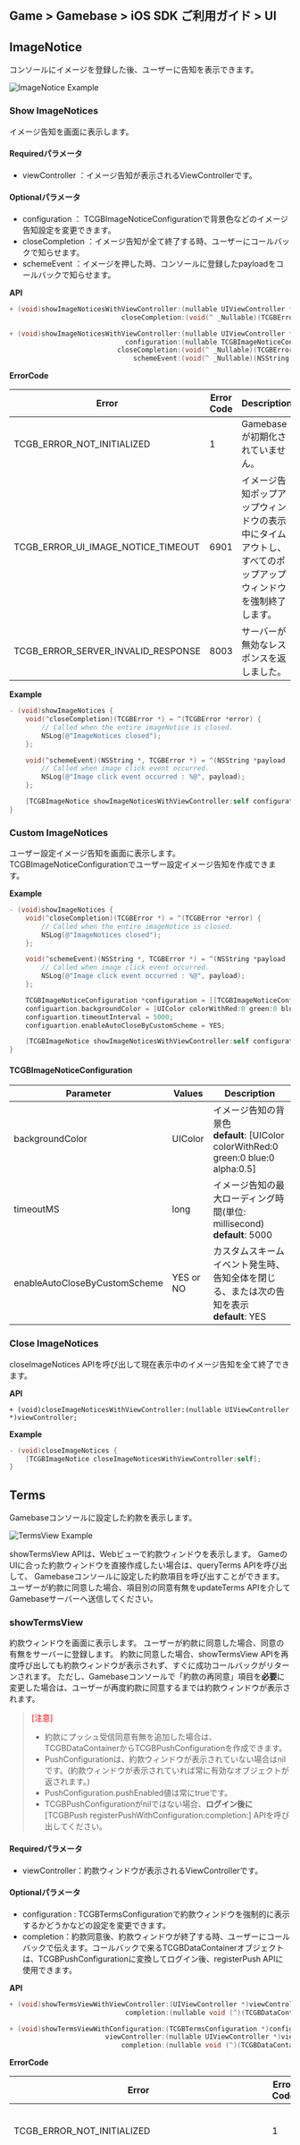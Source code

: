 ## Game > Gamebase > iOS SDK ご利用ガイド > UI

## ImageNotice

コンソールにイメージを登録した後、ユーザーに告知を表示できます。

![ImageNotice Example](https://kr1-api-object-storage.nhncloudservice.com/v1/AUTH_2acdfabf4efe4efc8a04c00b348110c9/cdn_origin/prod_gamebase/DevelopersGuide/imageNotice-guide-landscape-ja_v3.png)

### Show ImageNotices

イメージ告知を画面に表示します。

#### Requiredパラメータ
* viewController ：イメージ告知が表示されるViewControllerです。
 
#### Optionalパラメータ
* configuration ： TCGBImageNoticeConfigurationで背景色などのイメージ告知設定を変更できます。
* closeCompletion ：イメージ告知が全て終了する時、ユーザーにコールバックで知らせます。
* schemeEvent ：イメージを押した時、コンソールに登録したpayloadをコールバックで知らせます。

**API**

```objectivec
+ (void)showImageNoticesWithViewController:(nullable UIViewController *)viewController
                            closeCompletion:(void(^ _Nullable)(TCGBError * _Nullable error))closeCompletion;

+ (void)showImageNoticesWithViewController:(nullable UIViewController *)viewController
                             configuration:(nullable TCGBImageNoticeConfiguration *)configuration
                           closeCompletion:(void(^ _Nullable)(TCGBError * _Nullable error))closeCompletion
                               schemeEvent:(void(^ _Nullable)(NSString * _Nullable payload, TCGBError * _Nullable error))schemeEvent;
```

**ErrorCode**

| Error | Error Code | Description |
| --- | --- | --- |
| TCGB\_ERROR\_NOT\_INITIALIZED | 1 | Gamebaseが初期化されていません。 |
| TCGB\_ERROR\_UI\_IMAGE\_NOTICE\_TIMEOUT | 6901 | イメージ告知ポップアップウィンドウの表示中にタイムアウトし、すべてのポップアップウィンドウを強制終了します。 |
| TCGB\_ERROR\_SERVER\_INVALID\_RESPONSE | 8003 | サーバーが無効なレスポンスを返しました。 | 

**Example**

```objectivec
- (void)showImageNotices {
    void(^closeCompletion)(TCGBError *) = ^(TCGBError *error) {
        // Called when the entire imageNotice is closed.
        NSLog(@"ImageNotices closed");
    };

    void(^schemeEvent)(NSString *, TCGBError *) = ^(NSString *payload , TCGBError *error) {
        // Called when image click event occurred.
        NSLog(@"Image click event occurred : %@", payload);
    };

    [TCGBImageNotice showImageNoticesWithViewController:self configuration:nil closeCompletion:closeCompletion schemeEvent:schemeEvent];
}
```

### Custom ImageNotices

ユーザー設定イメージ告知を画面に表示します。
TCGBImageNoticeConfigurationでユーザー設定イメージ告知を作成できます。

**Example**

```objectivec
- (void)showImageNotices {
    void(^closeCompletion)(TCGBError *) = ^(TCGBError *error) {
        // Called when the entire imageNotice is closed.
        NSLog(@"ImageNotices closed");
    };

    void(^schemeEvent)(NSString *, TCGBError *) = ^(NSString *payload , TCGBError *error) {
        // Called when image click event occurred.
        NSLog(@"Image click event occurred : %@", payload);
    };

    TCGBImageNoticeConfiguration *configuration = [[TCGBImageNoticeConfiguration] alloc] init];
    configuartion.backgroundColor = [UIColor colorWithRed:0 green:0 blue:0 alpha:0.5];
    configuartion.timeoutInterval = 5000;
    configuartion.enableAutoCloseByCustomScheme = YES;

    [TCGBImageNotice showImageNoticesWithViewController:self configuration:configuration closeCompletion:closeCompletion schemeEvent:schemeEvent];
}
```


#### TCGBImageNoticeConfiguration

| Parameter                              | Values                                   | Description        |
| -------------------------------------- | ---------------------------------------- | ------------------ |
| backgroundColor                  | UIColor     | イメージ告知の背景色<br/>**default**: [UIColor colorWithRed:0 green:0 blue:0 alpha:0.5]         |
| timeoutMS                  | long        | イメージ告知の最大ローディング時間(単位: millisecond)<br/>**default**: 5000                     |
| enableAutoCloseByCustomScheme    | YES or NO   | カスタムスキームイベント発生時、告知全体を閉じる、または次の告知を表示<br/>**default**: YES         |


### Close ImageNotices

closeImageNotices APIを呼び出して現在表示中のイメージ告知を全て終了できます。

**API**

```objecgivec
+ (void)closeImageNoticesWithViewController:(nullable UIViewController *)viewController;
```

**Example**

```objectivec
- (void)closeImageNotices {
    [TCGBImageNotice closeImageNoticesWithViewController:self];
}
```

## Terms

Gamebaseコンソールに設定した約款を表示します。

![TermsView Example](https://static.toastoven.net/prod_gamebase/DevelopersGuide/termsView-guide-ui-001_2.20.0.png)

showTermsView APIは、Webビューで約款ウィンドウを表示します。
GameのUIに合った約款ウィンドウを直接作成したい場合は、queryTerms APIを呼び出して、 Gamebaseコンソールに設定した約款項目を呼び出すことができます。
ユーザーが約款に同意した場合、項目別の同意有無をupdateTerms APIを介してGamebaseサーバーへ送信してください。

### showTermsView

約款ウィンドウを画面に表示します。
ユーザーが約款に同意した場合、同意の有無をサーバーに登録します。
約款に同意した場合、showTermsView APIを再度呼び出しても約款ウィンドウが表示されず、すぐに成功コールバックがリターンされます。
ただし、Gamebaseコンソールで「約款の再同意」項目を**必要**に変更した場合は、ユーザーが再度約款に同意するまでは約款ウィンドウが表示されます。

> <font color="red">[注意]</font><br/>
>
> * 約款にプッシュ受信同意有無を追加した場合は、TCGBDataContainerからTCGBPushConfigurationを作成できます。
> * PushConfigurationは、約款ウィンドウが表示されていない場合はnilです。(約款ウィンドウが表示されていれば常に有効なオブジェクトが返されます。)
> * PushConfiguration.pushEnabled値は常にtrueです。
> * TCGBPushConfigurationがnilではない場合、**ログイン後に**[TCGBPush registerPushWithConfiguration:completion:] APIを呼び出してください。
>

#### Requiredパラメータ
* viewController：約款ウィンドウが表示されるViewControllerです。
 
#### Optionalパラメータ
* configuration : TCGBTermsConfigurationで約款ウィンドウを強制的に表示するかどうかなどの設定を変更できます。
* completion：約款同意後、約款ウィンドウが終了する時、ユーザーにコールバックで伝えます。コールバックで来るTCGBDataContainerオブジェクトは、TCGBPushConfigurationに変換してログイン後、registerPush APIに使用できます。


**API**

```objectivec
+ (void)showTermsViewWithViewController:(UIViewController *)viewController
                             completion:(nullable void (^)(TCGBDataContainer * _Nullable dataContainer, TCGBError * _Nullable error))completion;

+ (void)showTermsViewWithConfiguration:(TCGBTermsConfiguration *)configuration
                        viewController:(nullable UIViewController *)viewController
                            completion:(nullable void (^)(TCGBDataContainer * _Nullable dataContainer, TCGBError * _Nullable error))completion;
```

**ErrorCode**

| Error | Error Code | Description |
| --- | --- | --- |
| TCGB\_ERROR\_NOT\_INITIALIZED | 1 | Gamebaseが初期化されていません。 |
| TCGB\_ERROR\_LAUNCHING\_SERVER\_ERROR | 2001 | ローンチサーバーからダウンロードした項目に約款関連内容がない場合に発生するエラーです。<br/>正常な状況ではないため、Gamebase担当者にお問い合わせください。 |
| TCGB\_ERROR\_UI\_TERMS\_ALREADY\_IN\_PROGRESS\_ERROR | 6924 | 以前に呼び出されたTerms APIがまだ完了していません。<br/>しばらくしてから再度試行してください。 |
| TCGB\_ERROR\_WEBVIEW\_TIMEOUT | 7002 | 約款Webビューの表示中にタイムアウトが発生しました。 |
| TCGB\_ERROR\_WEBVIEW\_HTTP\_ERROR | 7003 | 約款Webビューのオープン中にHTTPエラーが発生しました。 |

**Example**

```objectivec
- (void)showTermsView {
    void(^completion)(TCGBDataContainer *, TCGBError *) = ^(TCGBDataContainer *dataContainer, TCGBError *error) {
        // Called when the entire termsView is closed.
        NSLog(@"TermsView closed");

        TCGBShowTermsViewResult *showTermsViewResult = [TCGBShowTermsViewResult fromDataContainer:dataContainer];

        // If the TCGBPushConfiguration is not null, 
        // save TCGBPushConfiguration and use it for registerPush after login.
        TCGBPushConfiguration *savedPushConfiguration = showTermsViewResult.pushConfiguration;

        // Wheter the TermsUI was displayed.
        BOOL isTermsUIOpened = showTermsViewResult.isTermsUIOpened;
    };

    [TCGBTerms showTermsViewWithViewController:self completion:completion];
}

- (void)afterLogin {
    // Call registerPush with saved TCGBPushConfiguration.
    if (savedPushConfiguration != nil) {
        [TCGBPush registerPushWithPushConfiguration:savedPushConfiguration completion:^(TCGBError* error) {
            ...
        }];
    }
}
```

**TCGBTermsConfiguration**

| Parameter            | Values                          | Description         |
| -------------------- | --------------------------------| ------------------- |
| forceShow            | BOOL                            | 約款に同意した後も約款ウィンドウを強制的に表示します。<br/>**default**: NO          |

**TCGBShowTermsViewResult**

| Parameter            | Values                          | Description         |
| -------------------- | --------------------------------| ------------------- |
| isTermsUIOpened            | BOOL                            | 約款ウィンドウが画面に表示されているかどうかを表します。          |
| TCGBPushConfiguration      | TCGBPushConfiguration           | 約款にプッシュ受信同意有無を追加した場合、プッシュ受信同意有無についての情報を持っています。    |

### queryTerms

Gamebaseは単純な形式のWebビューで約款を表示します。
ゲームUIに合った約款を直接作成したい場合は、queryTerms APIを呼び出してGamebaseコンソールに設定した約款情報をダウンロードして活用できます。

'「選択」約款項目はログイン後に呼び出すと、同意の有無も一緒に知ることができます。ただし、「必須」項目の同意有無は常にfalseで返されます。

> <font color="red">[注意]</font><br/>
>
> * TCGBTermsContentDetail.requiredがtrueの必須項目は同意有無をGamebaseサーバーに保存しないため、agreed値は常にfalseが返されます。
>     * 約款必須項目に同意していない場合、ゲーム進行やゲームログインができないため、約款ポップアップが閉じていてログインしている状態であれば、当然、約款必須項目に同意したのと同じです。そのため、ログインしたユーザーはすでに必須項目に全て同意した状態なので、同意の有無を保存する必要はありません。
> * プッシュ受信同意有無もGamebaseサーバーに保存されないため、agreed値は常にfalseが返されます。
>     * ユーザーのプッシュ受信同意有無は、[TCGBPush queryTokenInfoWithCompletion:] APIを介して確認してください。
> * コンソールで「基本約款設定」をしない場合、約款言語と異なる国コードで設定された端末からqueryTerms APIを呼び出した場合、**TCGB_ERROR_UI_TERMS_NOT_EXIST_FOR_DEVICE_COUNTRY(6922)**エラーが発生します。
>     * コンソールで「基本約款設定」を行ったり、**TCGB_ERROR_UI_TERMS_NOT_EXIST_FOR_DEVICE_COUNTRY(6922)**エラーが発生した時は、約款を表示しないように処理してください。

#### Requiredパラメータ
* viewController :最上位ViewControllerです。
* completion :API呼び出し結果をユーザーにコールバックで伝えます。コールバックで返されたTCGBQueryTermsResultでコンソールに設定された約款情報を取得できます。
 

**API**

```objectivec
+ (void)queryTermsWithViewController:(UIViewController *)viewController
                          completion:(void (^)(TCGBQueryTermsResult * _Nullable queryTermsResult, TCGBError * _Nullable error))completion;
```

**ErrorCode**

| Error | Error Code | Description |
| --- | --- | --- |
| TCGB\_ERROR\_NOT\_INITIALIZED | 1 | Gamebaseが初期化されていません。 |
| TCGB\_ERROR\_UI\_TERMS\_NOT\_EXIST\_IN\_CONSOLE | 6921 | 約款情報がコンソールに登録されていません。 |
| TCGB\_ERROR\_UI\_TERMS\_NOT\_EXIST\_FOR\_DEVICE\_COUNTRY | 6922 | 端末国コードに合った約款情報がコンソールに登録されていません。 |

**Example**

```objectivec
- (void)queryTerms {
    void(^completion)(TCGBQueryTermsResult *, TCGBError *) = ^(TCGBQueryTermsResult *queryTermsResult, TCGBError *error) {
        if ([TCGBGamebase isSuccessWithError:error] == YES) {
            int termsSeq = queryTermsResult.termsSeq;
            NSString *termsVersion = queryTermsResult.termsVersion;
            ...    
        } else if (error.code == TCGB_ERROR_UI_TERMS_NOT_EXIST_FOR_DEVICE_COUNTRY) {
            // Another country device.
            // Pass the 'terms and contidions' step
        } else {
            // QueryTerms API Failed.
        }
    };

    [TCGBTerms queryTermsWithViewController:self completion:completion];
}
```

#### TCGBQueryTermsResult

| Parameter            | Values                          | Description         |
| -------------------- | --------------------------------| ------------------- |
| termsSeq             | int                             | 約款全体KEY。<br/>updateTerms APIを呼び出す時に必要な値です。          |
| termsVersion         | String                          | 約款バージョン。<br/>updateTerms APIを呼び出す時に必要な値です。              |
| termsCountryType     | String                          | 約款タイプ。<br/> -KOREAN：韓国の約款 <br/> - GDPR ：ヨーロッパの約款 <br/> - ETC：その他の約款 |
| contents             | Array< TCGBTermsContentDetail > | 約款項目情報       |


#### TCGBTermsContentDetail

| Parameter            | Values                | Description         |
| -------------------- | ----------------------| ------------------- |
| termsContentSeq      | int                   | 約款項目KEY         | 
| name                 | String                | 約款項目名      |
| required             | BOOL                  | 必須同意有無        |
| agreePush            | String                | 広告性プッシュ同意有無。<br/> - NONE ：同意しない <br/> - ALL ：全て同意 <br/> - DAY ：1週間プッシュ同意<br/> - NIGHT ：夜間プッシュ同意       |
| agreed               | BOOL                  | 該当約款項目のユーザー同意有無          |
| node1DepthPosition   | int                   | 1段階項目表示順序。           |
| node2DepthPosition   | int                   | 2段階項目表示順序。<br/> ない場合は-1           |
| detailPageUrl        | String                | 約款詳細表示URL。<br/> 設定されていない場合はフィールドなし          |


### updateTerms

queryTerms APIでダウンロードした約款情報でUIを直接作った場合は、
ゲームユーザーが約款に同意した内容をupdateTerms APIを介してGamebaseサーバーへ送信してください。

任意約款同意をキャンセルするように、約款に同意した内容を変更する目的で活用できます。


> <font color="red">[注意]</font><br/>
>
> プッシュ受信同意有無は、Gamebaseサーバーに保存されません。
> プッシュ受信同意有無は、**ログイン後に**[TCGBPush registerPushWithConfiguration:completion:] APIを呼び出して保存してください。
>

#### Requiredパラメータ
* viewController :最上位ViewControllerです。
* configuration :サーバーに登録するユーザーの任意約款情報です。
 
#### Optionalパラメータ

* completion ：任意約款情報をサーバーに登録した後、ユーザーにコールバックで伝えます。


**API**

```objectivec
+ (void)updateTermsWithViewController:(UIViewController *)viewController
                        configuration:(TCGBUpdateTermsConfiguration *)configuration
                           completion:(nullable void (^)(TCGBError * _Nullable error))completion;
```

**ErrorCode**

| Error | Error Code | Description |
| --- | --- | --- |
| TCGB\_ERROR\_NOT\_INITIALIZED | 1 |Gamebaseが初期化されていません。 |
| TCGB\_ERROR\_UI\_TERMS\_UNREGISTERED\_SEQ | 6923 | 登録されていない約款Seq値を設定しました。 |
| TCGB\_ERROR\_UI\_TERMS\_ALREADY\_IN\_PROGRESS\_ERROR | 6924 | 以前に呼び出されたTerms APIがまだ完了していません。<br/>しばらくしてから再度試行してください。 |


**Example**

```objectivec
- (void)updateTerms {
    void(^completion)(TCGBError *) = ^(TCGBError *error) {
        if ([TCGBGamebase isSuccessWithError:error] == NO) {
            // UpdateTerms API Failed.
        }
    };

    TCGBTermsContent *termsContent = [TCGBTermsContent termsContentWithTermsContentSeq:12 agreed:YES];

    NSMutableArray *contents = [NSMutableArray array];
    [contents addObject:termsContent];

    TCGBUpdateTermsConfiguration *configuration = [TCGBUpdateTermsConfiguration configurationWithTermsVersion:@"1.2.3" termsSeq:1 contents:contents];

    [TCGBTerms updateTermsWithViewController:self configuration:configuration completion:completion];
}
```


#### TCGBUpdateTermsConfiguration

| Parameter            | Mandatory(M) / Optional(O) | Values                    | Description         |
| -------------------- | -------------------------- | ------------------------- | ------------------- |
| termsVersion         | **M**                      | String                    | 約款のバージョン。<br/>queryTerms APIを呼び出してダウンロードした値を伝達する必要があります。   |
| termsSeq             | **M**                      | int                       | 約款全体KEY。<br/>queryTerms APIを呼び出してダウンロードした値を伝達する必要があります。             |
| contents             | **M**                      | Array< TCGBTermsContent > | 任意約款ユーザー同意情報 |

#### TCGBTermsContent

| Parameter            | Mandatory(M) / Optional(O) | Values             | Description         |
| -------------------- | -------------------------- | ------------------ | ------------------- |
| termsContentSeq      | **M**                      | int                | 任意約款項目KEY      |
| agreed               | **M**                      | BOOL               | 任意約款項目同意有無 |

### isShowingTermsView

現在約款ウィンドウが画面に表示されているかどうかを知ることができます。

**API**

```objectivec
+ (void)isShowingTermsView;
```
**Example**

```objectivec
- (void)isShowingTermsView {
    BOOL isShowingTermsView = [TCGBTerms isShowingTermsView];   // YES or NO
}
```

## WebView

Gamebaseでは、基本的なWebViewに対応しています。<br/>
WebViewの関連リソース(画像及びhtml、その他のリソース)はGamebase.bundleに含まれています。

### Show WebView

WebViewを表示します。<br/>

##### Required パラメーター
* url:パラメーターで送信されるurlは、有効な値でなければなりません。
* viewController:WebViewが表示されるViewControllerです。

##### Optional パラメーター
* configuration : TCGBWebViewConfigurationでWebViewのレイアウトを変更することができます。
* closeCompletion : WebViewが終了する際に、ユーザーにコールバックで知らせます。
* schemeList : ユーザーの求めるカスタムSchemeのリストを指定します。
* schemeEvent : schemeListに指定したカスタムスキームを含むurlをコールバックで知らせます。


```objectivec
// Show Fullscreen Style WebView
- (void)showFullScreenWebView:(id)sender {
    NSString* urlString = @"https://www.toast.com/";
    void(^closeCompletion)(TCGBError *) = ^(TCGBError *error) {
        NSLog(@"WebView Close Event occured");
    };

    [TCGBWebView showWebViewWithURL:urlString viewController:self configuration:nil closeCompletion:closeCompletion schemeList:nil schemeEvent:nil];

}
```

![Webview Example](https://static.toastoven.net/prod_gamebase/DevelopersGuide/aos-developers-guide-ui-001_1.0.0.png)

#### Custom WebView
ユーザーが指定したWebViewを表示します。<br/>TCGBWebViewConfigurationでユーザーが指定したWebViewを作成することができます。

```objectivec
- (void)showFixedOrientationWebView:(id)sender {
    NSString* urlString = @"https://www.toast.com/";
    TCGBWebViewConfiguration* config = [[TCGBWebViewConfiguration alloc] init];
    
    void(^closeCompletion)(TCGBError *) = ^(TCGBError *error) {
        NSLog(@"WebView Close Event occured");
    };

    [TCGBWebView showWebViewWithURL:urlString viewController:self configuration:config closeCompletion:closeCompletion schemeList:nil schemeEvent:nil];
}
```

```objectivec
// Configure Custom Style Configuration to All TCGBWebView Objects
- (void)configureWebViewStyle {
    // After this method is called, every webview(TCGBWebView) is shown with Landscape mode

    TCGBWebViewConfiguration *config = [[TCGBWebViewConfiguration alloc] init];
    [TCGBWebView sharedTCGBWebView].defaultWebConfiguration = config;
}
```


#### Custom Scheme

Gamebase WebViewで読み込んだウェブページ内にスキーム(scheme)で特定の機能を使用したり、ウェブページの内容を変更することができます。

##### Predefined Custom Scheme

Gamebaseで指定したスキームです。<br/>

| scheme               | 用途                     |
| -------------------- | ---------------------- |
| gamebase://dismiss   | WebViewを閉じる |
| gamebase://goback    | WebViewに戻る |
| gamebase://getuserid | 現在ログインしているユーザーのIDを表示 |
| gamebase://showwebview?link={URLEncodedURL} | linkパラメータのURLをWebViewで開く。<br>URLEncodedURL ：WebViewで開くURL。<br>URLのデコード必要。 |
| gamebase://openbrowser?link={URLEncodedURL} | linkパラメータのURLを外部ブラウザで開く<br>URLEncodedURL：外部ブラウザで開くURL<br>URLデコード必要 |



#### User Custom Scheme

Gamebaseにスキーム名とブロックを指定し、任意の機能を追加することができます。

```objectivec

- (void)setCustomSchemes {
    NSString* urlString = @"https://www.toast.com/";
    
    void(^closeCompletion)(TCGBError *) = ^(TCGBError *error) {
        NSLog(@"WebView Close Event occured");
    };

    NSArray *schemeList = @[@"mygame://test", @"mygame://opensomebrowser"];

    void(^schemeEvent)(NSString *, TCGBError *error) = ^(NSString *fullUrl, TCGBError *error) {
        if ([TCGBGamebase isSuccessWithError:error] == YES) {
            if ([@"mygame://test" isEqualToString:fullUrl]) {
                NSLog(@"mygame://test scheme event occurred");
            } else if ([@"mygame://opensomebrowser" isEqualToString:fullUrl]) {
                NSLog(@"mygame://opensomebrowser scheme event occurred");
            }
        }
    };

    [TCGBWebView showWebViewWithURL:urlString viewController:self configuration:config closeCompletion:closeCompletion schemeList:schemeList schemeEvent:schemeEvent];
}
```


#### TCGBWebViewConfiguration

| Parameter                              | Values                                   | Description        |
| -------------------------------------- | ---------------------------------------- | ------------------ |
| navigationBarTitle                     | string                                   | WebViewのタイトル |
| contentMode                            | TCGBWebViewContentModeRecommended        | 現在プラットフォーム推薦ブラウザ (**default**)    |
|                                        | TCGBWebViewContentModeMobile             | モバイルブラウザ         |
|                                        | TCGBWebViewContentModeDesktop            | デスクトップブラウザ       |
| navigationBarColor                     | UIColor                                  | ナビゲーションバーの色<br/>**default**: [UIColor colorWithRed: 0.07 green: 0.36 blue: 0.90 alpha: 1.00]   |
| navigationBarTitleColor                | UIColor                                  | ナビゲーションバータイトル色<br/>**default**: UIColor.whiteColor   |
| navigationBarIconTintColor             | UIColor                                  | ナビゲーションバーアイコン色<br/>値を設定しないと、アイコン原本画像が表示されます。<br/>**default**: nil   |
| isBackButtonVisible                    | YES or NO                                | 戻るボタンの有効化または無効化<br/>**default**: YES |
| isNavigationBarVisible                 | YES or NO                                | ナビゲーションバーの表示/非表示<br/>**default**：YES    |
| goBackImagePathForFullScreenNavigation | file name in Gamebase.bundle             | 戻るボタンの画像        |
| closeImagePathForFullScreenNavigation  | file name in Gamebase.bundle             | 閉じるボタンの画像          |

> [TIP]
>
> iPadOS 13以上でWebViewは基本的にデスクトップモードです。
> contentMode=`TCGBWebViewContentModeMobile`設定でモバイルモードに変更できます。



### Close WebView
次のAPIを通じて、表示されているWebViewを閉じることができます。

```objectivec
// Close the gamebase web view
- (void)closeWebView:(id)sender {
    [TCGBWebView closeWebView];
}
```


## Open External Browser

次のAPIを使用して外部ブラウザを開くことができます。パラメータに渡されるURLは有効な値である必要があります。

```objectivec
// Open the url with Browser
- (void)openWebBrowser:(id)sender {
    NSString* urlString = @"https://www.toast.com/";
    [TCGBWebView openWebBrowserWithURL:urlString];
}
```


## Alert

システム通知を表示できます。<br/>

#### Types of Alert
1. 「確認」ボタンを1つだけ提供し、確認ボタンをクリックするとcompletionを呼び出します。
2. 「確認」ボタンを1つだけ提供し、completionは提供しません。

```objectivec
// 1. Alert has completion
- (void)showAlertWithCompletion:(id)sender {
    [TCGBUtil showAlertWithTitle:@"TITLE" message:@"MESSAGE" completion:^{
        NSLog(@"Tapped OK Button.");
    }];
}

// 2. Alert without completion
- (void)showAlertWitoutCompletion:(id)sender {
    [TCGBUtil showAlertWithTitle:@"TITLE" message:@"MESSAGE"];
}
```

#### Types of ActionSheet

1. 基本的に**Cancel**ボタンがあるActionSheetを提供します。
2. **blocks**にユーザーのAlertActionを登録できます。


```objectivec
// Create ActionSheet [OK, Detail, Cancel]
- (void)showActionSheet {
    NSMutableDictionary<NSString *, void(^)(UIAlertAction *)> *blocks = [NSMutableDictionary dictionary];
    
    void(^okActionHandler)(UIAlertAction *) = ^(UIAlertAction *action){
        NSLog(@"OK");
    };
    void(^detailActionHandler)(UIAlertAction *) = ^(UIAlertAction *action){
        NSLog(@"Detail");
    };

    // Add AlertAction(Title: "OK", Handler: okActionHandler)
    [blocks setValue:okActionHandler forKey:@"OK"];

    // Add AlertAction(Title: "Detail", Handler: detailActionHandler)
    [blocks setValue:detailActionHandler forKey:@"Detail"];
    
    [TCGBUtil showActionSheetWithTitle:@"TITLE" message:@"MESSAGE" blocks:blocks];
}
```


## Toast

次のAPIを使用して簡単に[Android トースト(toast)](https://developer.android.com/guide/topics/ui/notifiers/toasts.html)のメッセージを表示することができます。<br/>
簡単なメッセージと表示される時間を設定することができます。

```objectivec
- (void)showToastMessage:(id)sender {
    // 3秒間メッセージを表示する (deprecated API)
    [TCGBUtil showToastWithMessage:@"TOAST MESSAGE" duration:3];

    // メッセージを長く(3.5秒間)表示する
    [TCGBUtil showToastWithMessage:@"TOAST MESSAGE with enum long" length:GamebaseToastLengthLong];

    // メッセージを短く(2秒間)表示する
    [TCGBUtil showToastWithMessage:@"TOAST MESSAGE with enum short" length:GamebaseToastLengthShort];
}
```


## Error Handling


| Error                           | Error Code | Description                 |
| ------------------------------- | ---------- | --------------------------- |
| TCGB\_ERROR\_UI\_IMAGE\_NOTICE\_TIMEOUT | 6901       | イメージ告知の表示中にタイムアウトが発生しました。 |
| TCGB\_ERROR\_UI\_UNKNOWN\_ERROR | 6999       | 不明なエラーです(定義されていないエラーです)。 |

* 全体のエラーコードは、次のドキュメントをご参考ください。
    * [エラーコード](./error-code/#client-sdk)
